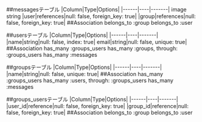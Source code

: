 ##messagesテーブル
|Column|Type|Options|
|------|----|-------|
image string
|user|references|null: false, foreign_key: true|
|group|references|null: false, foreign_key: true|
##Association
belongs_to :group
belongs_to :user

##usersテーブル
|Column|Type|Options|
|------|----|-------|
|name|string|null: false, index: true|
email|string|null: false, unique: true|
##Association
has_many :groups_users
has_many :groups, through: :groups_users
has_many :messages

##groupsテーブル
|Column|Type|Options|
|------|----|-------|
|name|string|null: false, unique: true|
##Association
has_many :groups_users
has_many :users, through: :groups_users
has_many :messages

##groups_usersテーブル
|Column|Type|Options|
|------|----|-------|
|user_id|reference|null: false, foreign_key: true|
|group_id|reference|null: false, foreign_key: true|
##Association
belongs_to :group
belongs_to :user
